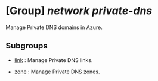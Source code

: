 # [Group] _network private-dns_

Manage Private DNS domains in Azure.

## Subgroups

- [link](/Commands/network/private-dns/link/readme.md)
: Manage Private DNS links.

- [zone](/Commands/network/private-dns/zone/readme.md)
: Manage Private DNS zones.
